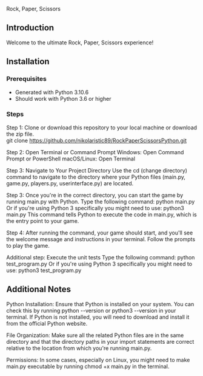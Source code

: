 Rock, Paper, Scissors 

## Introduction

Welcome to the ultimate Rock, Paper, Scissors experience! 

## Installation

### Prerequisites

- Generated with Python 3.10.6
- Should work with Python 3.6 or higher

### Steps

Step 1:
Clone or download this repository to your local machine or download the zip file. <br />
git clone https://github.com/nikolaristic89/RockPaperScissorsPython.git
   
Step 2: 
Open Terminal or Command Prompt
Windows: Open Command Prompt or PowerShell
macOS/Linux: Open Terminal

Step 3: 
Navigate to Your Project Directory
Use the cd (change directory) command to navigate to the directory where your Python files (main.py, game.py, players.py, userinterface.py) are located. 

Step 3: 
Once you're in the correct directory, you can start the game by running main.py with Python. Type the following command:
python main.py
Or if you're using Python 3 specifically you might need to use:
python3 main.py
This command tells Python to execute the code in main.py, which is the entry point to your game.

Step 4: 
After running the command, your game should start, and you'll see the welcome message and instructions in your terminal. 
Follow the prompts to play the game.

Additional step:
Execute the unit tests 
Type the following command:
python test_program.py
Or if you're using Python 3 specifically you might need to use:
python3 test_program.py

## Additional Notes
Python Installation: Ensure that Python is installed on your system. You can check this by running python --version or python3 --version in your terminal. If Python is not installed, you will need to download and install it from the official Python website.

File Organization: Make sure all the related Python files are in the same directory and that the directory paths in your import statements are correct relative to the location from which you're running main.py.

Permissions: In some cases, especially on Linux, you might need to make main.py executable by running chmod +x main.py in the terminal.
